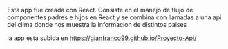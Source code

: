 Esta app fue creada con React.
Consiste en el manejo de flujo de componentes padres e hijos en React y se combina con llamadas a una api del clima donde nos muestra la informacion de distintos paises

la app esta subida en https://gianfranco99.github.io/Proyecto-Api/
